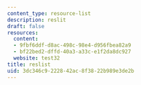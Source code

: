 ```yaml
---
content_type: resource-list
description: reslit
draft: false
resources:
  content:
  - 9fbf6ddf-d8ac-498c-98e4-d956fbea82a9
  - bf22bed2-dffd-40a3-a33c-e1f2da8dc927
  website: test32
title: reslist
uid: 3dc346c9-2228-42ac-8f38-22b989e3de2b
---
```

